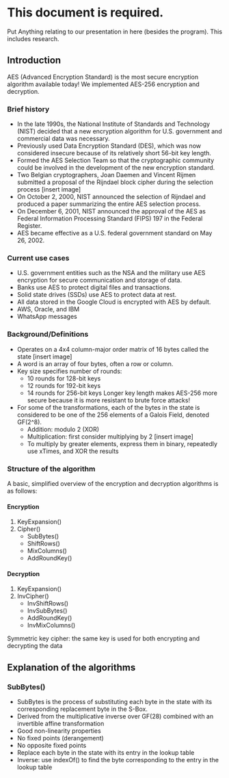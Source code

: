 # This document is required.
Put Anything relating to our presentation in here (besides the program).
This includes research.

## Introduction
AES (Advanced Encryption Standard) is the most secure encryption algorithm available today! We implemented AES-256 encryption and decryption.
### Brief history
- In the late 1990s, the National Institute of Standards and Technology (NIST) decided that a new encryption algorithm for U.S. government and commercial data was necessary.
- Previously used Data Encryption Standard (DES), which was now considered insecure because of its relatively short 56-bit key length.
- Formed the AES Selection Team so that the cryptographic community could be involved in the development of the new encryption standard.
- Two Belgian cryptographers, Joan Daemen and Vincent Rijmen submitted a proposal of the Rijndael block cipher during the selection process
[insert image]
- On October 2, 2000, NIST announced the selection of Rijndael and produced a paper summarizing the entire AES selection process.
- On December 6, 2001, NIST announced the approval of the AES as Federal Information Processing Standard (FIPS) 197 in the Federal Register.
- AES became effective as a U.S. federal government standard on May 26, 2002.
### Current use cases
- U.S. government entities such as the NSA and the military use AES encryption for secure communication and storage of data.
- Banks use AES to protect digital files and transactions.
- Solid state drives (SSDs) use AES to protect data at rest.
- All data stored in the Google Cloud is encrypted with AES by default.
- AWS, Oracle, and IBM
- WhatsApp messages

### Background/Definitions
- Operates on a 4x4 column-major order matrix of 16 bytes called the state
[insert image]
- A word is an array of four bytes, often a row or column.
- Key size specifies number of rounds:
  - 10 rounds for 128-bit keys
  - 12 rounds for 192-bit keys
  - 14 rounds for 256-bit keys
  Longer key length makes AES-256 more secure because it is more resistant to brute force attacks!
- For some of the transformations, each of the bytes in the state is considered to be one of the 256 elements of a Galois Field, denoted GF(2^8).
  - Addition: modulo 2 (XOR)
  - Multiplication: first consider multiplying by 2
  [insert image]
  - To multiply by greater elements, express them in binary, repeatedly use xTimes, and XOR the results

### Structure of the algorithm
A basic, simplified overview of the encryption and decryption algorithms is as follows:
#### Encryption
1. KeyExpansion()
2. Cipher()
   - SubBytes()
   - ShiftRows()
   - MixColumns()
   - AddRoundKey()

#### Decryption
1. KeyExpansion()
2. InvCipher()
   - InvShiftRows()
   - InvSubBytes()
   - AddRoundKey()
   - InvMixColumns()

Symmetric key cipher: the same key is used for both encrypting and decrypting the data

## Explanation of the algorithms
### SubBytes()
- SubBytes is the process of substituting each byte in the state with its corresponding replacement byte in the S-Box.
- Derived from the multiplicative inverse over GF(28) combined with an invertible affine transformation
- Good non-linearity properties
- No fixed points (derangement)
- No opposite fixed points
- Replace each byte in the state with its entry in the lookup table
- Inverse: use indexOf() to find the byte corresponding to the entry in the lookup table
